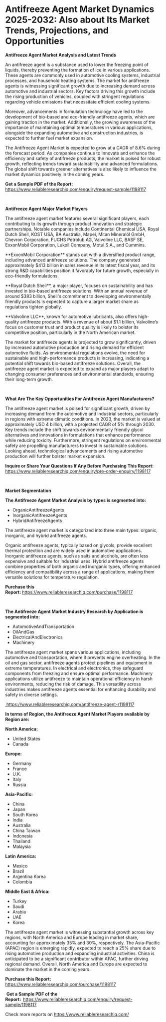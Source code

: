 <p><h1>Antifreeze Agent Market Dynamics 2025-2032: Also about Its Market Trends, Projections, and Opportunities</h1></p><p><strong>Antifreeze Agent Market Analysis and Latest Trends</strong></p>
<p><p>An antifreeze agent is a substance used to lower the freezing point of liquids, thereby preventing the formation of ice in various applications. These agents are commonly used in automotive cooling systems, industrial processes, and household heating systems. The market for antifreeze agents is witnessing significant growth due to increasing demand across automotive and industrial sectors. Key factors driving this growth include the rising production of vehicles, coupled with stringent regulations regarding vehicle emissions that necessitate efficient cooling systems.</p><p>Moreover, advancements in formulation technology have led to the development of bio-based and eco-friendly antifreeze agents, which are gaining traction in the market. Additionally, the growing awareness of the importance of maintaining optimal temperatures in various applications, alongside the expanding automotive and construction industries, is expected to further fuel market expansion. </p><p>The Antifreeze Agent Market is expected to grow at a CAGR of 8.6% during the forecast period. As companies continue to innovate and enhance the efficiency and safety of antifreeze products, the market is poised for robust growth, reflecting trends toward sustainability and advanced formulations. The global shift towards greener alternatives is also likely to influence the market dynamics positively in the coming years.</p></p>
<p><strong>Get a Sample PDF of the Report:&nbsp;</strong> <a href="https://www.reliableresearchiq.com/enquiry/request-sample/1198117?utm_campaign=2285&utm_medium=2&utm_source=Github&utm_content=ia&utm_term=31032025&utm_id=antifreeze-agent">https://www.reliableresearchiq.com/enquiry/request-sample/1198117</a></p>
<p>&nbsp;</p>
<p><strong>Antifreeze Agent Major Market Players</strong></p>
<p><p>The antifreeze agent market features several significant players, each contributing to its growth through product innovation and strategic partnerships. Notable companies include Continental Chemical USA, Royal Dutch Shell, KOST USA, BA Australia, Mapei, Mitan Mineralöl GmbH, Chevron Corporation, FUCHS Petrolub AG, Valvoline LLC, BASF SE, ExxonMobil Corporation, Lukoil Company, Motul S.A., and Cummins.</p><p>**ExxonMobil Corporation** stands out with a diversified product range, including advanced antifreeze solutions. The company generated approximately $413 billion in sales revenue in its latest fiscal year, and its strong R&D capabilities position it favorably for future growth, especially in eco-friendly formulations.</p><p>**Royal Dutch Shell**, a major player, focuses on sustainability and has invested in bio-based antifreeze solutions. With an annual revenue of around $383 billion, Shell's commitment to developing environmentally friendly products is expected to capture a larger market share as regulations tighten globally.</p><p>**Valvoline LLC**, known for automotive lubricants, also offers high-quality antifreeze products. With a revenue of about $1.1 billion, Valvoline’s focus on customer trust and product quality is likely to bolster its competitive position, particularly in the North American market.</p><p>The market for antifreeze agents is projected to grow significantly, driven by increased automotive production and rising demand for efficient automotive fluids. As environmental regulations evolve, the need for sustainable and high-performance products is increasing, indicating a potential shift towards bio-based antifreeze solutions. Overall, the antifreeze agent market is expected to expand as major players adapt to changing consumer preferences and environmental standards, ensuring their long-term growth.</p></p>
<p>&nbsp;</p>
<p><strong>What Are The Key Opportunities For Antifreeze Agent Manufacturers?</strong></p>
<p><p>The antifreeze agent market is poised for significant growth, driven by increasing demand from the automotive and industrial sectors, particularly in regions with extreme climatic conditions. In 2023, the market is valued at approximately USD 4 billion, with a projected CAGR of 5% through 2030. Key trends include the shift towards environmentally friendly glycol alternatives and innovations in formulations that enhance performance while reducing toxicity. Furthermore, stringent regulations on environmental safety are propelling manufacturers to invest in sustainable solutions. Looking ahead, technological advancements and rising automotive production will further bolster market expansion.</p></p>
<p><strong>Inquire or Share Your Questions If Any Before Purchasing This Report:</strong> <a href="https://www.reliableresearchiq.com/enquiry/pre-order-enquiry/1198117?utm_campaign=2285&utm_medium=2&utm_source=Github&utm_content=ia&utm_term=31032025&utm_id=antifreeze-agent">https://www.reliableresearchiq.com/enquiry/pre-order-enquiry/1198117</a></p>
<p>&nbsp;</p>
<p><strong>Market Segmentation</strong></p>
<p><strong>The Antifreeze Agent Market Analysis by types is segmented into:</strong></p>
<p><ul><li>OrganicAntifreezeAgents</li><li>InorganicAntifreezeAgents</li><li>HybridAntifreezeAgents</li></ul></p>
<p><p>The antifreeze agent market is categorized into three main types: organic, inorganic, and hybrid antifreeze agents. </p><p>Organic antifreeze agents, typically based on glycols, provide excellent thermal protection and are widely used in automotive applications. Inorganic antifreeze agents, such as salts and alcohols, are often less expensive and suitable for industrial uses. Hybrid antifreeze agents combine properties of both organic and inorganic types, offering enhanced efficiency and compatibility across a range of applications, making them versatile solutions for temperature regulation.</p></p>
<p><strong>Purchase this Report:&nbsp;</strong><a href="https://www.reliableresearchiq.com/purchase/1198117?utm_campaign=2285&utm_medium=2&utm_source=Github&utm_content=ia&utm_term=31032025&utm_id=antifreeze-agent">https://www.reliableresearchiq.com/purchase/1198117</a></p>
<p>&nbsp;</p>
<p><strong>The Antifreeze Agent Market Industry Research by Application is segmented into:</strong></p>
<p><ul><li>AutomotiveAndTransportation</li><li>OilAndGas</li><li>ElectricalAndElectronics</li><li>Machinery</li></ul></p>
<p><p>The antifreeze agent market spans various applications, including automotive and transportation, where it prevents engine overheating. In the oil and gas sector, antifreeze agents protect pipelines and equipment in extreme temperatures. In electrical and electronics, they safeguard components from freezing and ensure optimal performance. Machinery applications utilize antifreeze to maintain operational efficiency in harsh environments, reducing the risk of damage. This versatility across industries makes antifreeze agents essential for enhancing durability and safety in diverse settings.</p></p>
<p><a href="https://www.reliableresearchiq.com/antifreeze-agent-r1198117?utm_campaign=2285&utm_medium=2&utm_source=Github&utm_content=ia&utm_term=31032025&utm_id=antifreeze-agent">&nbsp;https://www.reliableresearchiq.com/antifreeze-agent-r1198117</a></p>
<p><strong>In terms of Region, the Antifreeze Agent Market Players available by Region are:</strong></p>
<p>
    <p> <strong> North America: </strong>
        <ul>
            <li>United States</li>
            <li>Canada</li>
        </ul>
        </p> 
    <p> <strong> Europe: </strong>
        <ul>
            <li>Germany</li>
            <li>France</li>
            <li>U.K.</li>
            <li>Italy</li>
            <li>Russia</li>
        </ul>
        </p> 
    <p> <strong> Asia-Pacific: </strong>
        <ul>
            <li>China</li>
            <li>Japan</li>
            <li>South Korea</li>
            <li>India</li>
            <li>Australia</li>
            <li>China Taiwan</li>
            <li>Indonesia</li>
            <li>Thailand</li>
            <li>Malaysia</li>
        </ul>
        </p> 
    <p> <strong> Latin America: </strong>
        <ul>
            <li>Mexico</li>
            <li>Brazil</li>
            <li>Argentina Korea</li>
            <li>Colombia</li>
        </ul>
        </p> 
    <p> <strong> Middle East & Africa: </strong>
        <ul>
            <li>Turkey</li>
            <li>Saudi</li>
            <li>Arabia</li>
            <li>UAE</li>
            <li>Korea</li>
        </ul>
    </p>
    </p>
<p><p>The antifreeze agent market is witnessing substantial growth across key regions, with North America and Europe leading in market share, accounting for approximately 35% and 30%, respectively. The Asia-Pacific (APAC) region is emerging rapidly, expected to reach a 25% share due to rising automotive production and expanding industrial activities. China is anticipated to be a significant contributor within APAC, further driving regional demand. Overall, North America and Europe are expected to dominate the market in the coming years.</p></p>
<p><strong>Purchase this Report: </strong><a href="https://www.reliableresearchiq.com/purchase/1198117?utm_campaign=2285&utm_medium=2&utm_source=Github&utm_content=ia&utm_term=31032025&utm_id=antifreeze-agent">https://www.reliableresearchiq.com/purchase/1198117</a></p>
<p>&nbsp;<strong>Get a Sample PDF of the Report:&nbsp;&nbsp;</strong><a href="https://www.reliableresearchiq.com/enquiry/request-sample/1198117?utm_campaign=2285&utm_medium=2&utm_source=Github&utm_content=ia&utm_term=31032025&utm_id=antifreeze-agent">https://www.reliableresearchiq.com/enquiry/request-sample/1198117</a></p>
<p><strong></strong></p>
<p>Check more reports on <a href="https://www.reliableresearchiq.com/?utm_campaign=2285&utm_medium=2&utm_source=Github&utm_content=ia&utm_term=31032025&utm_id=antifreeze-agent">https://www.reliableresearchiq.com/</a></p>